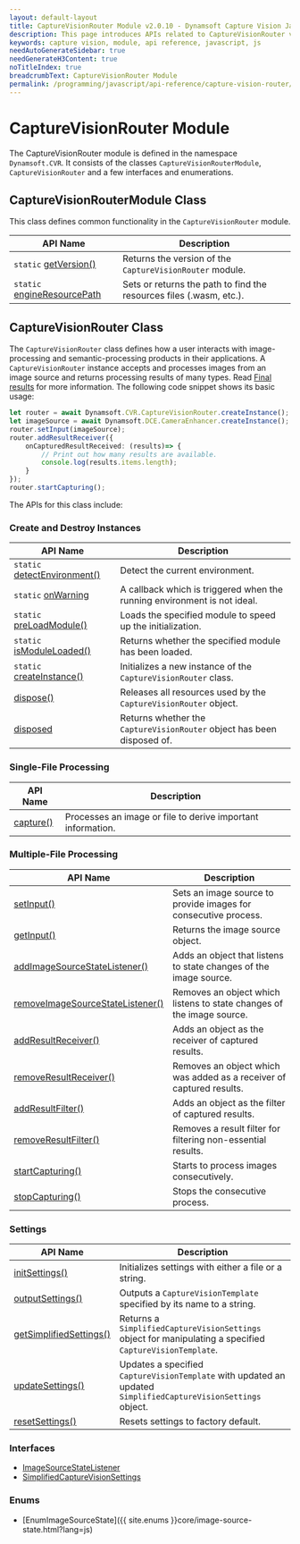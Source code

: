 ```yaml
---
layout: default-layout
title: CaptureVisionRouter Module v2.0.10 - Dynamsoft Capture Vision JavaScript Edition API
description: This page introduces APIs related to CaptureVisionRouter v2.0.10 of Dynamsoft Capture Vision JavaScript Edition as a module.
keywords: capture vision, module, api reference, javascript, js
needAutoGenerateSidebar: true
needGenerateH3Content: true
noTitleIndex: true
breadcrumbText: CaptureVisionRouter Module
permalink: /programming/javascript/api-reference/capture-vision-router/capture-vision-router-module-v2.0.10.html
---
```


# CaptureVisionRouter Module

The CaptureVisionRouter module is defined in the namespace `Dynamsoft.CVR`. It consists of the classes `CaptureVisionRouterModule`, `CaptureVisionRouter` and a few interfaces and enumerations.

## CaptureVisionRouterModule Class

This class defines common functionality in the `CaptureVisionRouter` module.

| API Name                                                                                          | Description                                                         |
| ------------------------------------------------------------------------------------------------- | ------------------------------------------------------------------- |
| `static` [getVersion()](./capture-vision-router-module-class-v2.0.10.md#getversion)               | Returns the version of the `CaptureVisionRouter` module.            |
| `static` [engineResourcePath](./capture-vision-router-module-class-v2.0.10.md#engineresourcepath) | Sets or returns the path to find the resources files (.wasm, etc.). |

## CaptureVisionRouter Class

The `CaptureVisionRouter` class defines how a user interacts with image-processing and semantic-processing products in their applications. A `CaptureVisionRouter` instance accepts and processes images from an image source and returns processing results of many types. Read [Final results]({{site.architecture}}output.html#final-results?lang=js) for more information. The following code snippet shows its basic usage:

```typescript
let router = await Dynamsoft.CVR.CaptureVisionRouter.createInstance();
let imageSource = await Dynamsoft.DCE.CameraEnhancer.createInstance();
router.setInput(imageSource);
router.addResultReceiver({
    onCapturedResultReceived: (results)=> {
        // Print out how many results are available.
        console.log(results.items.length);
    }
});
router.startCapturing();
```

The APIs for this class include:

### Create and Destroy Instances

| API Name                                                           | Description                                                              |
| ------------------------------------------------------------------ | ------------------------------------------------------------------------ |
| `static` [detectEnvironment()](./instantiate.md#detectenvironment) | Detect the current environment.                                          |
| `static` [onWarning](./instantiate.md#onwarning)                   | A callback which is triggered when the running environment is not ideal. |
| `static` [preLoadModule()](./instantiate.md#preloadmodule)         | Loads the specified module to speed up the initialization.               |
| `static` [isModuleLoaded()](./instantiate.md#ismoduleloaded)       | Returns whether the specified module has been loaded.                    |
| `static` [createInstance()](./instantiate.md#createinstance)       | Initializes a new instance of the `CaptureVisionRouter` class.           |
| [dispose()](./instantiate.md#dispose)                              | Releases all resources used by the `CaptureVisionRouter` object.         |
| [disposed](./instantiate.md#disposed)                              | Returns whether the `CaptureVisionRouter` object has been disposed of.   |

### Single-File Processing

| API Name                                          | Description                                                 |
| ------------------------------------------------- | ----------------------------------------------------------- |
| [capture()](./single-image-processing.md#capture) | Processes an image or file to derive important information. |

### Multiple-File Processing

| API Name                                                                                          | Description                                                           |
| ------------------------------------------------------------------------------------------------- | --------------------------------------------------------------------- |
| [setInput()](./multiple-image-processing.md#setinput)                                             | Sets an image source to provide images for consecutive process.       |
| [getInput()](./multiple-image-processing.md#getinput)                                             | Returns the image source object.                                      |
| [addImageSourceStateListener()](./multiple-image-processing.md#addimagesourcestatelistener)       | Adds an object that listens to state changes of the image source.     |
| [removeImageSourceStateListener()](./multiple-image-processing.md#removeimagesourcestatelistener) | Removes an object which listens to state changes of the image source. |
| [addResultReceiver()](./multiple-image-processing.md#addresultreceiver)                           | Adds an object as the receiver of captured results.                   |
| [removeResultReceiver()](./multiple-image-processing.md#removeresultreceiver)                     | Removes an object which was added as a receiver of captured results.  |
| [addResultFilter()](./multiple-image-processing.md#addresultfilter)                               | Adds an object as the filter of captured results.                     |
| [removeResultFilter()](./multiple-image-processing.md#removeresultfilter)                         | Removes a result filter for filtering non-essential results.          |
| [startCapturing()](./multiple-image-processing.md#startcapturing)                                 | Starts to process images consecutively.                               |
| [stopCapturing()](./multiple-image-processing.md#stopcapturing)                                   | Stops the consecutive process.                                        |

### Settings

| API Name                                                       | Description                                                                                                   |
| -------------------------------------------------------------- | ------------------------------------------------------------------------------------------------------------- |
| [initSettings()](./settings.md#initsettings)                   | Initializes settings with either a file or a string.                                                          |
| [outputSettings()](./settings.md#outputsettings)               | Outputs a `CaptureVisionTemplate` specified by its name to a string.                                          |
| [getSimplifiedSettings()](./settings.md#getsimplifiedsettings) | Returns a `SimplifiedCaptureVisionSettings` object for manipulating a specified `CaptureVisionTemplate`.      |
| [updateSettings()](./settings.md#updatesettings)               | Updates a specified `CaptureVisionTemplate` with updated an updated `SimplifiedCaptureVisionSettings` object. |
| [resetSettings()](./settings.md#resetsettings)                 | Resets settings to factory default.                                                                           |

### Interfaces

* [ImageSourceStateListener](./interfaces/image-source-state-listener.md)
* [SimplifiedCaptureVisionSettings](./interfaces/simplified-capture-vision-settings.md)

### Enums

* [EnumImageSourceState]({{ site.enums }}core/image-source-state.html?lang=js)

<!-- 
* [EnumPresetTemplate]({{ site.enums }}capture-vision-router/preset-template.html?lang=js) -->
